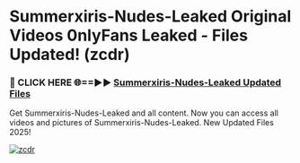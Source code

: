 # Summerxiris-Nudes-Leaked Original Videos 0nlyFans Leaked - Files Updated! (zcdr)

<h3>🔴 CLICK HERE 🌐==►► <a href="https://tinyurl.com/yc6ubb5a" rel="nofollow">Summerxiris-Nudes-Leaked Updated Files</a></h3>

Get Summerxiris-Nudes-Leaked and all content. Now you can access all videos and pictures of Summerxiris-Nudes-Leaked. New Updated Files 2025!

[![zcdr](https://i.imgur.com/7eu0CRL.gif)](https://tinyurl.com/yc6ubb5a)
